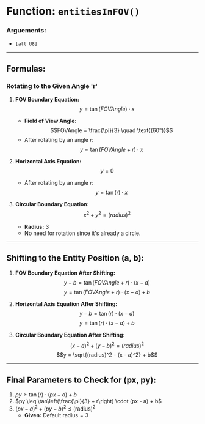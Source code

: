 

# Function: `entitiesInFOV()`

### Arguements:  
- `[all U8]`  

---

## Formulas:

### **Rotating to the Given Angle 'r'**  

1. **FOV Boundary Equation:**  
   $$y = \tan(FOVAngle) \cdot x$$
   - **Field of View Angle:**  
     $$FOVAngle = \frac{\pi}{3} \quad \text{(60°)}$$
   - After rotating by an angle $r$:  
     $$y = \tan(FOVAngle + r) \cdot x$$

2. **Horizontal Axis Equation:**  
   $$y = 0$$
   - After rotating by an angle $r$:  
     $$y = \tan(r) \cdot x$$

3. **Circular Boundary Equation:**  
   $$x^2 + y^2 = (radius)^2$$
   - **Radius:** $3$
   - No need for rotation since it's already a circle.

---

## **Shifting to the Entity Position (a, b):**

1. **FOV Boundary Equation After Shifting:**  
   $$y - b = \tan(FOVAngle + r) \cdot (x - a)$$
   $$y = \tan(FOVAngle + r) \cdot (x - a) + b$$

2. **Horizontal Axis Equation After Shifting:**  
   $$y - b = \tan(r) \cdot (x - a)$$
   $$y = \tan(r) \cdot (x - a) + b$$

3. **Circular Boundary Equation After Shifting:**  
   $$(x - a)^2 + (y - b)^2 = (radius)^2$$
   $$y = \sqrt{(radius)^2 - (x - a)^2} + b$$

---

## **Final Parameters to Check for (px, py):**
1. $py \geq \tan(r) \cdot (px - a) + b$
2. $py \leq \tan\left(\frac{\pi}{3} + r\right) \cdot (px - a) + b$
3. $(px - a)^2 + (py - b)^2 \leq (\text{radius})^2$  
   - **Given:** $\text{Default radius} = 3$
